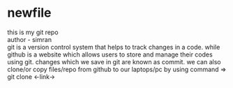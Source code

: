 # newfile
this is my git repo <br>
author - simran 
<br>
git is a version control system that helps to track changes in a code.
while github is a website which allows users to store and manage their codes using git.
changes which we save in git are known as commit.
we can also clone/or copy files/repo from github to our laptops/pc  by using command =>   git clone <-link->

